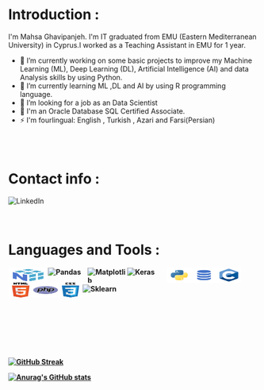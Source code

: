 # Introduction :

I'm Mahsa Ghavipanjeh. I'm IT graduated from EMU (Eastern Mediterranean University) in Cyprus.I worked as a Teaching Assistant in EMU for 1 year.

- 🔭 I’m currently working on some basic projects to improve my Machine Learning (ML), Deep Learning (DL), Artificial Intelligence (AI) and data Analysis skills by using Python.  
- 🌱 I’m currently learning ML ,DL and AI by using R programming language.
- 👯 I’m looking for a job as an Data Scientist
- 🏅 I'm an Oracle Database SQL Certified Associate.
- ⚡ I'm fourlingual: English , Turkish , Azari and Farsi(Persian)

<br/><br/>

# Contact info :
[<img align="left" alt="LinkedIn" width="120" src="https://github.com/melanieshi0120/melanieshi0120/blob/master/linkedin.ico" />](https://www.linkedin.com/in/mahsa-ghavipanjeh-torkamani-aabb7b231/)

<br/><b/><br/><br/>


# Languages and Tools :
<img align="left" alt="Numpy" width="80px" height="30px" src="https://github.com/valohai/ml-logos/blob/master/numpy.svg" />
<img align="left" alt="Pandas" width="80px" height="30px" src="https://github.com/valohai/ml-logos/blob/master/pandas.svg" />
<img align="left" alt="Matplotlib" width="80px" height="30px" src="https://github.com/valohai/ml-logos/blob/master/matplotlib.svg" />
<img align="left" alt="Keras" width="80px" height="30px" src="https://github.com/valohai/ml-logos/blob/master/keras.svg" />
<img align="left" alt="Python"width="50px" height="30px" src="https://raw.githubusercontent.com/github/explore/80688e429a7d4ef2fca1e82350fe8e3517d3494d/topics/python/python.png" />
<img align="left" alt="SQL" width="50px" height="30px"" src="https://raw.githubusercontent.com/github/explore/80688e429a7d4ef2fca1e82350fe8e3517d3494d/topics/sql/sql.png" />
<img align="left" alt="C" width="50px" height="30px" src="https://raw.githubusercontent.com/github/explore/80688e429a7d4ef2fca1e82350fe8e3517d3494d/topics/c/c.png" />
<img align="left" alt="HTML" width="50px" height="30px" src="https://raw.githubusercontent.com/github/explore/80688e429a7d4ef2fca1e82350fe8e3517d3494d/topics/html/html.png" />
<img align="left" alt="PHP" width="50px" height="30px" src="https://raw.githubusercontent.com/github/explore/80688e429a7d4ef2fca1e82350fe8e3517d3494d/topics/php/php.png" />
<img align="left" alt="CSS" width="50px" height="30px" src="https://raw.githubusercontent.com/github/explore/80688e429a7d4ef2fca1e82350fe8e3517d3494d/topics/css/css.png" />

<br/><br/>
<img align="left" alt="Sklearn" width="150px" height="80px" src="https://github.com/valohai/ml-logos/blob/master/scikit-learn.svg" />

<br/><br/><br/><br/><br/><br/><br/>


[![GitHub Streak](https://github-readme-streak-stats.herokuapp.com/?user=MahsaghaVIPanjeh&theme=noctis-minimus)](https://git.io/streak-stats)

[![Anurag's GitHub stats](https://github-readme-stats.vercel.app/api?username=MahsaghaVIPanjeh&theme=onedark)](https://www.linkedin.com/in/mahsa-ghavipanjeh-torkamani-aabb7b231/)
